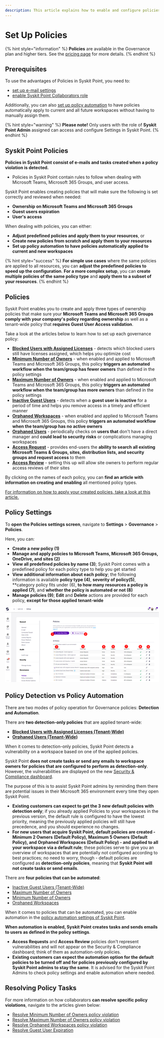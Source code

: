 ```yaml
---
description: This article explains how to enable and configure policies in Syskit Point.
---
```


# Set Up Policies

{% hint style="information" %}
**Policies** are available in the Governance plan and higher tiers. See the [pricing page](https://www.syskit.com/products/point/pricing/) for more details.
{% endhint %}

## Prerequisites

To use the advantages of Policies in Syskit Point, you need to:

* [set up e-mail settings](../../configuration/set-up-email.md)
* [enable Syskit Point Collaborators role](../../configuration/enable-role-based-access.md)

Additionally, you can also [set up policy automation](../../governance-and-automation/automated-workflows/policy-automation.md) to have policies automatically apply to current and all future workspaces without having to manually assign them. 

{% hint style="warning" %}
**Please note!**
Only users with the role of **Syskit Point Admin** assigned can access and configure Settings in Syskit Point.
{% endhint %}

## Syskit Point Policies

**Policies in Syskit Point consist of e-mails and tasks created when a policy violation is detected.**
  * Policies in Syskit Point contain rules to follow when dealing with Microsoft Teams, Microsoft 365 Groups, and user access.

Syskit Point enables creating policies that will make sure the following is set correctly and reviewed when needed:
* **Ownership on Microsoft Teams and Microsoft 365 Groups**
* **Guest users expiration**
* **User's access**

When dealing with policies, you can either:
* **Adjust predefined policies and apply them to your resources**, or
* **Create new policies from scratch and apply them to your resources**
* **Set up policy automation to have policies automatically applied to current and new workspaces**

{% hint style="success" %}
**For simple use cases** where the same policies are applied to all resources, you can **adjust the predefined policies to speed up the configuration**. 
**For a more complex setup**, you can **create multiple policies of the same policy type** and **apply them to a subset of your resources**.
{% endhint %}

## Policies

Syskit Point enables you to create and apply three types of ownership policies that make sure your **Microsoft Teams and Microsoft 365 Groups comply with your company's policy regarding ownership** as well as a tenant-wide policy that **requires Guest User Access validation**. 

Take a look at the articles below to learn how to set up each governance policy:


* [**Blocked Users with Assigned Licenses**](blocked-users-with-licenses-admin.md) - detects which blocked users still have licenses assigned, which helps you optimize cost
* [**Minimum Number of Owners**](minimum-number-of-owners-admin.md) - when enabled and applied to Microsoft Teams and Microsoft 365 Groups, this policy **triggers an automated workflow when the team/group has fewer owners** than defined in the policy settings
* [**Maximum Number of Owners**](maximum-number-of-owners-admin.md) - when enabled and applied to Microsoft Teams and Microsoft 365 Groups, this policy **triggers an automated workflow when the team/group has more owners** than defined in the policy settings
* [**Inactive Guest Users**](inactive-guest-users-admin.md) - detects when a **guest user is inactive** for a period of time and helps you remove access in a timely and efficient manner
* [**Orphaned Workspaces**](orphaned-resources-admin.md) - when enabled and applied to Microsoft Teams and Microsoft 365 Groups, this policy **triggers an automated workflow when the team/group has no active owners**
* [**Orphaned Users**](orphaned-users-admin.md) - periodically checks on **users that** don't have a direct manager and **could lead to security risks** or complications managing workspaces
* [**Access Request**](../access-requests/README.md) - provides end-users the **ability to search all existing Microsoft Teams & Groups, sites, distribution lists, and security groups and request access** to them
* [**Access Review**](../permissions-review/README.md) - setting this up will allow site owners to perform regular access reviews of their sites

By clicking on the names of each policy, you can **find an article with information on creating and enabling** all mentioned policy types. 
 
[For information on how to apply your created policies, take a look at this article.](manage-policies.md)

## Policy Settings

To **open the Policies settings screen**, navigate to **Settings** &gt; **Governance** &gt; **Policies**.

Here, you can:
* **Create a new policy (1)**
* **Manage and apply policies to Microsoft Teams, Microsoft 365 Groups, OneDrive, and sites (2)**
* **View all predefined policies by name (3)**; Syskit Point comes with a predefined policy for each policy type to help you get started
* **View additional information about each policy**; the following information is available **policy type (4)**, **severity of policy(5)**, **category policy fits under (6), **to how many resources a policy is applied (7)**, and **whether the policy is automated or not (8)**
* **Manage policies (9)**; **Edit** and **Delete** actions are provided for each policy, **except for those applied tenant-wide**

![Policy Settings](../../.gitbook/assets/set-up-policies_settings.png)


## Policy Detection vs Policy Automation

There are two modes of policy operation for Governance policies: **Detection and Automation**. 

There are **two detection-only policies** that are applied tenant-wide: 
* [**Blocked Users with Assigned Licenses (Tenant-Wide)**](../../governance-and-automation/security-compliance-checks/blocked-users-assigned-license.md) 
* [**Orphaned Users (Tenant-Wide)**](../../governance-and-automation/security-compliance-checks/orphaned-users.md)

When it comes to detection-only policies, Syskit Point detects a vulnerability on a workspace based on one of the applied policies. 

Syskit Point **does not create tasks or send any emails to workspace owners for policies that are configured to perform as detection-only**. However, the vulnerabilities are displayed on the new [Security & Compliance dashboard](../../governance-and-automation/security-compliance-checks/security-compliance-checks.md).

The purpose of this is to assist Syskit Point admins by reminding them there are potential issues in their Microsoft 365 environment every time they open Syskit Point. 
  * **Existing customers can expect to get the 3 new default policies with detection only**; if you already applied Policies to your workspaces in the previous version, the default rule is configured to have the lowest priority, meaning the previously applied policies will still have precedence, and you should experience no changes.
   * **For new users that acquire Syskit Point, default policies are created - Minimum 2 Owners (Default Policy), Maximum 5 Owners (Default Policy), and Orphaned Workspaces (Default Policy) - and applied to all your workspace via a default rule**; these policies serve to give you an overview of workspaces that are potentially not configured according to best practices; no need to worry, though - default policies are configured as **detection-only policies**, meaning that **Syskit Point will not create tasks or send emails**.

There are **four policies that can be automated**: 
* [Inactive Guest Users (Tenant-Wide)](../../governance-and-automation/security-compliance-checks/inactive-guest-users.md)
* [Maximum Number of Owners](../../governance-and-automation/security-compliance-checks/workspaces-too-many-owners.md)
* [Minimum Number of Owners](../../governance-and-automation/security-compliance-checks/workspaces-not-enough-owners.md)
* [Orphaned Workspaces](../../governance-and-automation/security-compliance-checks/orphaned-workspaces.md)

When it comes to policies that can be automated, you can enable automation in the [policy automation settings of Syskit Point](../../governance-and-automation/automated-workflows/policy-automation.md). 

**When automation is enabled, Syskit Point creates tasks and sends emails to users as defined in the policy settings**.
  * **Access Requests** and **Access Review** policies don't represent vulnerabilities and will not appear on the Security & Compliance dashboard; think of them as automation-only policies.
  * **Existing customers can expect the automation option for the default policies to be turned off and for policies previously configured by Syskit Point admins to stay the same**. It is advised for the Syskit Point Admins to check policy settings and enable automation where needed.



## Resolving Policy Tasks

For more information on how collaborators **can resolve specific policy violations**, navigate to the articles given below:
* [Resolve Minimum Number of Owners policy violation](../../point-collaborators/resolve-governance-tasks/minimum-number-of-owners.md)
* [Resolve Maximum Number of Owners policy violation](../../point-collaborators/resolve-governance-tasks/maximum-number-of-owners.md)
* [Resolve Orphaned Workspaces policy violation](../../point-collaborators/resolve-governance-tasks/orphaned-resources.md)
* [Resolve Guest User Expiration](../../point-collaborators/resolve-governance-tasks/guest-users-expiration.md)